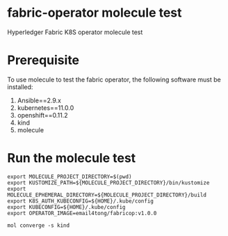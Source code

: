 # fabric-operator molecule test
Hyperledger Fabric K8S operator molecule test

# Prerequisite
To use molecule to test the fabric operator, the following software
must be installed:

1. Ansible==2.9.x
2. kubernetes==11.0.0
3. openshift==0.11.2
4. kind
5. molecule

# Run the molecule test

```
export MOLECULE_PROJECT_DIRECTORY=$(pwd)
export KUSTOMIZE_PATH=${MOLECULE_PROJECT_DIRECTORY}/bin/kustomize
export MOLECULE_EPHEMERAL_DIRECTORY=${MOLECULE_PROJECT_DIRECTORY}/build
export K8S_AUTH_KUBECONFIG=${HOME}/.kube/config
export KUBECONFIG=${HOME}/.kube/config
export OPERATOR_IMAGE=email4tong/fabricop:v1.0.0

mol converge -s kind

```
